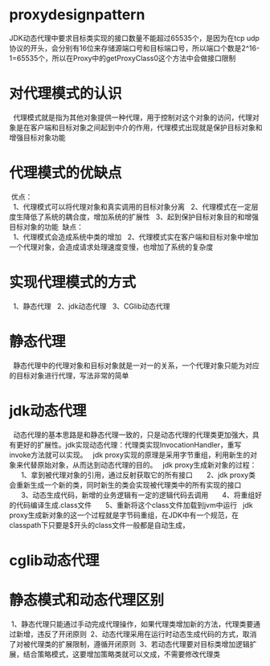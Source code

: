 # proxydesignpattern
JDK动态代理中要求目标类实现的接口数量不能超过65535个，是因为在tcp udp协议的开头，会分别有16位来存储源端口号和目标端口号，所以端口个数是2^16-1=65535个，所以在Proxy中的getProxyClass0这个方法中会做接口限制



<h1>对代理模式的认识</h1>
&nbsp&nbsp代理模式就是指为其他对象提供一种代理，用于控制对这个对象的访问，代理对象是在客户端和目标对象之间起到中介的作用，代理模式出现就是保护目标对象和增强目标对象功能<br>
<h1>代理模式的优缺点</h1>
&nbsp优点：<br>
&nbsp&nbsp1、代理模式可以将代理对象和真实调用的目标对象分离
&nbsp&nbsp2、代理模式在一定层度生降低了系统的耦合度，增加系统的扩展性
&nbsp&nbsp3、起到保护目标对象目的和增强目标对象的功能
&nbsp缺点：<br>
&nbsp&nbsp1、代理模式会造成系统中类的增加
&nbsp&nbsp2、代理模式实在客户端和目标对象中增加一个代理对象，会造成请求处理速度变慢，也增加了系统的复杂度
<h1>实现代理模式的方式</h1>
 &nbsp&nbsp1、静态代理
 &nbsp&nbsp2、jdk动态代理
 &nbsp&nbsp3、CGlib动态代理<br>
 <h1>静态代理</h1>
 &nbsp&nbsp静态代理中的代理对象和目标对象就是一对一的关系，一个代理对象只能为对应的目标对象进行代理，写法非常的简单
 <h1>jdk动态代理</h1>
 &nbsp&nbsp动态代理的基本思路是和静态代理一致的，只是动态代理的代理类更加强大，具有更好的扩展性。jdk实现动态代理：代理类实现InvocationHandler，重写invoke方法就可以实现。
 &nbsp&nbspjdk proxy实现的原理是采用字节重组，利用新生的对象来代替原始对象，从而达到动态代理的目的。
 &nbsp&nbspjdk proxy生成新对象的过程：
 &nbsp&nbsp&nbsp&nbsp&nbsp&nbsp1、拿到被代理对象的引用，通过反射获取它的所有接口
 &nbsp&nbsp&nbsp&nbsp&nbsp&nbsp2、jdk proxy类会重新生成一个新的类，同时新生的类会实现被代理类中的所有实现的接口
 &nbsp&nbsp&nbsp&nbsp&nbsp&nbsp3、动态生成代码，新增的业务逻辑有一定的逻辑代码去调用
 &nbsp&nbsp&nbsp&nbsp&nbsp&nbsp4、将重组好的代码编译生成.class文件
 &nbsp&nbsp&nbsp&nbsp&nbsp&nbsp5、重新将这个class文件加载到jvm中运行
&nbsp&nbspjdk proxy生成新对象的这一个过程就是字节码重组，在JDK中有一个规范，在classpath下只要是$开头的class文件一般都是自动生成，<br>

<h1>cglib动态代理</h1>

<h1>静态模式和动态代理区别</h1>
&nbsp1、静态代理只能通过手动完成代理操作，如果代理类增加新的方法，代理类要通过新增，违反了开闭原则
&nbsp2、动态代理采用在运行时动态生成代码的方式，取消了对被代理类的扩展限制，遵循开闭原则
&nbsp3、若动态代理要对目标类增加逻辑扩展，结合策略模式，这要增加策略类就可以文成，不需要修改代理类
 
 

